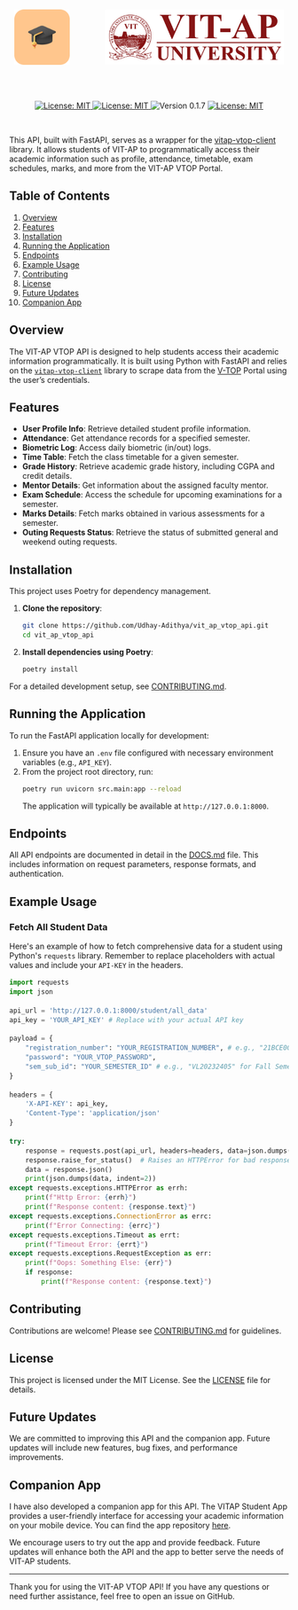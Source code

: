 <br />
<p align="center">
    <img src="public/Final_Icon_512x512.png" width="100" height="100" style="margin-right: 60px;"> 
    <img src="public/vitaplogo.png" width="322" height="100"> 
</p>
<br>
<br>

<p align="center">
    <a href="https://github.com/Udhay-Adithya/vit_ap_vtop_api">
    <img src="https://img.shields.io/github/stars/Udhay-Adithya/vit_ap_vtop_api?style=social" alt="License: MIT">
    </a>
    <a href="https://opensource.org/licenses/MIT">
    <img src="https://img.shields.io/badge/License-MIT-blue.svg" alt="License: MIT">
    </a>
    <img src="https://img.shields.io/badge/Version-0.1.7-blue.svg" alt="Version 0.1.7">
    <a href="https://github.com/Udhay-Adithya/vitap-vtop-client/issues">
    <img src="https://img.shields.io/github/issues/Udhay-Adithya/vit_ap_vtop_api" alt="License: MIT">
    </a>
</p>
<br>

This API, built with FastAPI, serves as a wrapper for the [vitap-vtop-client](https://github.com/Udhay-Adithya/vitap-vtop-client) library. It allows students of VIT-AP to programmatically access their academic information such as profile, attendance, timetable, exam schedules, marks, and more from the VIT-AP VTOP Portal.

## Table of Contents
1. [Overview](#overview)
2. [Features](#features)
3. [Installation](#installation)
4. [Running the Application](#running-the-application)
5. [Endpoints](#endpoints)
6. [Example Usage](#example-usage)
7. [Contributing](#contributing)
8. [License](#license)
9. [Future Updates](#future-updates)
10. [Companion App](#companion-app)

## Overview
The VIT-AP VTOP API is designed to help students access their academic information programmatically. It is built using Python with FastAPI and relies on the [`vitap-vtop-client`](https://github.com/Udhay-Adithya/vitap-vtop-client) library to scrape data from the [V-TOP](https://vtop.vitap.ac.in/vtop/) Portal using the user’s credentials.

## Features
- **User Profile Info**: Retrieve detailed student profile information.
- **Attendance**: Get attendance records for a specified semester.
- **Biometric Log**: Access daily biometric (in/out) logs.
- **Time Table**: Fetch the class timetable for a given semester.
- **Grade History**: Retrieve academic grade history, including CGPA and credit details.
- **Mentor Details**: Get information about the assigned faculty mentor.
- **Exam Schedule**: Access the schedule for upcoming examinations for a semester.
- **Marks Details**: Fetch marks obtained in various assessments for a semester.
- **Outing Requests Status**: Retrieve the status of submitted general and weekend outing requests.

## Installation
This project uses Poetry for dependency management.

1.  **Clone the repository**:
    ```bash
    git clone https://github.com/Udhay-Adithya/vit_ap_vtop_api.git
    cd vit_ap_vtop_api
    ```

2.  **Install dependencies using Poetry**:
    ```bash
    poetry install
    ```

For a detailed development setup, see [CONTRIBUTING.md](CONTRIBUTING.md).

## Running the Application
To run the FastAPI application locally for development:

1.  Ensure you have an `.env` file configured with necessary environment variables (e.g., `API_KEY`).
2.  From the project root directory, run:
    ```bash
    poetry run uvicorn src.main:app --reload
    ```
    The application will typically be available at `http://127.0.0.1:8000`.

## Endpoints

All API endpoints are documented in detail in the [DOCS.md](DOCS.md) file. This includes information on request parameters, response formats, and authentication.

## Example Usage
### Fetch All Student Data
Here's an example of how to fetch comprehensive data for a student using Python's `requests` library. Remember to replace placeholders with actual values and include your `API-KEY` in the headers.

```python
import requests
import json

api_url = 'http://127.0.0.1:8000/student/all_data'
api_key = 'YOUR_API_KEY' # Replace with your actual API key

payload = {
    "registration_number": "YOUR_REGISTRATION_NUMBER", # e.g., "21BCE0001"
    "password": "YOUR_VTOP_PASSWORD",
    "sem_sub_id": "YOUR_SEMESTER_ID" # e.g., "VL20232405" for Fall Semester 2023-24
}

headers = {
    'X-API-KEY': api_key,
    'Content-Type': 'application/json'
}

try:
    response = requests.post(api_url, headers=headers, data=json.dumps(payload))
    response.raise_for_status()  # Raises an HTTPError for bad responses (4XX or 5XX)
    data = response.json()
    print(json.dumps(data, indent=2))
except requests.exceptions.HTTPError as errh:
    print(f"Http Error: {errh}")
    print(f"Response content: {response.text}")
except requests.exceptions.ConnectionError as errc:
    print(f"Error Connecting: {errc}")
except requests.exceptions.Timeout as errt:
    print(f"Timeout Error: {errt}")
except requests.exceptions.RequestException as err:
    print(f"Oops: Something Else: {err}")
    if response:
        print(f"Response content: {response.text}")

```

## Contributing
Contributions are welcome! Please see [CONTRIBUTING.md](/CONTRIBUTING.md) for guidelines.

## License
This project is licensed under the MIT License. See the [LICENSE](/LICENSE) file for details.

## Future Updates
We are committed to improving this API and the companion app. Future updates will include new features, bug fixes, and performance improvements.

## Companion App
I have also developed a companion app for this API. The VITAP Student App provides a user-friendly interface for accessing your academic information on your mobile device. You can find the app repository [here](https://github.com/Udhay-Adithya/vit_ap_student_app/).

We encourage users to try out the app and provide feedback. Future updates will enhance both the API and the app to better serve the needs of VIT-AP students.

---

Thank you for using the VIT-AP VTOP API! If you have any questions or need further assistance, feel free to open an issue on GitHub.
